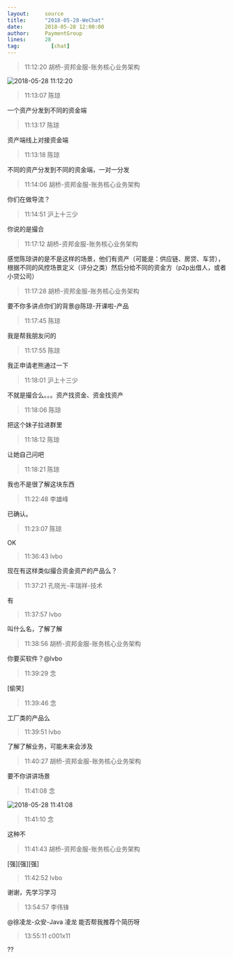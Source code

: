 ```yaml
---
layout:     source 
title:      "2018-05-28-WeChat"
date:       2018-05-28 12:00:00
author:     PaymentGroup
lines:      28 
tag:		  [chat]
---
```

> 11:12:20  胡桥-资邦金服-账务核心业务架构  
   
![2018-05-28 11:12:20](http://static.cocolian.cn/img/201805/20180528_111220.png) 
   
> 11:13:07  陈琼  
   
一个资产分发到不同的资金端  
   
> 11:13:17  陈琼  
   
资产端线上对接资金端  
   
> 11:13:18  陈琼  
   
不同的资产分发到不同的资金端，一对一分发  
   
> 11:14:06  胡桥-资邦金服-账务核心业务架构  
   
你们在做导流？  
   
> 11:14:51  沪上十三少  
   
你说的是撮合  
   
> 11:17:12  胡桥-资邦金服-账务核心业务架构  
   
感觉陈琼讲的是不是这样的场景，他们有资产（可能是：供应链、房贷、车贷），根据不同的风控场景定义（评分之类）然后分给不同的资金方（p2p出借人，或者小贷公司）  
   
> 11:17:28  胡桥-资邦金服-账务核心业务架构  
   
要不你多讲点你们的背景@陈琼-开课啦-产品  
   
> 11:17:45  陈琼  
   
我是帮我朋友问的  
   
> 11:17:55  陈琼  
   
我正申请老熊通过一下  
   
> 11:18:01  沪上十三少  
   
不就是撮合么。。。资产找资金、资金找资产  
   
> 11:18:06  陈琼  
   
把这个妹子拉进群里  
   
> 11:18:12  陈琼  
   
让她自己问吧  
   
> 11:18:21  陈琼  
   
我也不是很了解这块东西  
   
> 11:22:48  李雄峰  
   
已确认。   
   
> 11:23:07  陈琼  
   
OK  
   
> 11:36:43  lvbo  
   
现在有这样类似撮合资金资产的产品么？  
   
> 11:37:21  孔晓光-丰瑞祥-技术  
   
有  
   
> 11:37:57  lvbo  
   
叫什么名，了解了解  
   
> 11:38:56  胡桥-资邦金服-账务核心业务架构  
   
你要买软件？@lvbo  
   
> 11:39:29  念  
   
[偷笑]  
   
> 11:39:46  念  
   
工厂类的产品么  
   
> 11:39:51  lvbo  
   
了解了解业务，可能未来会涉及  
   
> 11:40:27  胡桥-资邦金服-账务核心业务架构  
   
要不你讲讲场景  
   
> 11:41:08  念  
   
![2018-05-28 11:41:08](http://static.cocolian.cn/img/201805/20180528_114108.png) 
   
> 11:41:10  念  
   
这种不  
   
> 11:41:43  胡桥-资邦金服-账务核心业务架构  
   
[强][强][强]  
   
> 11:42:52  lvbo  
   
谢谢，先学习学习  
   
> 13:54:57  李伟锋  
   
@徐凌龙-众安-Java  凌龙 能否帮我推荐个简历呀  
   
> 13:55:11  c001x11  
   
??  
   
